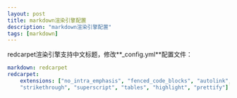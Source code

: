 ```yaml
---
layout: post
title: markdown渲染引擎配置
description: "markdown渲染引擎配置"
tags: [markdown]
---
```

redcarpet渲染引擎支持中文标题，修改**_config.yml**配置文件：
```yaml
markdown: redcarpet
redcarpet:
    extensions: ["no_intra_emphasis", "fenced_code_blocks", "autolink",
    "strikethrough", "superscript", "tables", "highlight", "prettify"]```
    